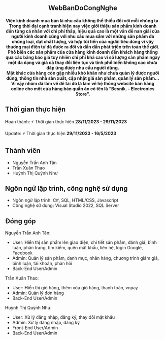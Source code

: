 <h2 align="center">WebBanDoCongNghe</h2>
<h4 align="center">Việc kinh doanh  mua bán là nhu cầu không thể thiểu đối với mỗi chúng ta. Trong thời đại cạnh tranh hiện nay việc giới thiệu sản phẩm kinh doanh đến từng cá nhân với chi phí thấp, hiệu quả cao là một vấn đề nan giải của người kinh doanh cùng với nhu cầu mua sắm với những sản phẩm đa chủng loại, đạt chất lượng, và hợp túi tiền của người tiêu dùng vì vậy thương mại điện tử đã được ra đời và dần dần phát triển trên toàn thế giới. 
</br>Phổ biến các sản phẩm của cửa hàng kinh doanh đến khách hàng thông qua các bảng báo giá tuy nhiên chi phí khá cao vì số lượng sản phẩm ngày một đa dạng và giá cả thay đổi liên tục và tính phổ biến không cao chưa đáp ứng được nhu cầu người dùng. 
</br>Mặt khác cửa hàng còn gặp nhiều khó khăn như chưa quản lý được người dùng, thông tin nhà sản xuất, cập nhật giá sản phẩm, quản lý sản phẩm…  Vì vậy nhóm đã làm về đề tài đó là làm về hệ thống website bán hàng online cho một cửa hàng bán quần áo có tên là “Besnik. - Electronics Store”.</h4>

## Thời gian thực hiện

Hoàn thành: ⚡ Thời gian thực hiện **28/11/2023 - 29/11/2023**

Update: ⚡ Thời gian thực hiện **29/11/2023 - 16/5/2023**

## Thành viên

- Nguyễn Trần Anh Tân
- Trần Xuân Thao
- Huỳnh Thị Quỳnh Như
  
## Ngôn ngữ lập trình, công nghệ sử dụng

- Ngôn ngữ lập trình: C#, SQL, HTML/CSS, Javascript
- Công nghệ sử dụng: Visual Studio 2022, SQL Server
  
## Đóng góp

Nguyễn Trần Anh Tân: </br>
- User: Hiển thị sản phẩm lên giao diện, chi tiết sản phẩm, đánh giá, bình luận, phân trang, tìm kiếm, quên mật khẩu, liên hệ, login Google, Facebook
- Admin: Quản lý sản phẩm, danh mục, nhãn hàng, chương trình giảm giá, bình luận, tài khoản, phản hồi
- Back-End User/Admin
  
Trần Xuân Thao: </br>
- User: Hiển thị giỏ hàng, thêm xóa giỏ hàng, thanh toán, vnpay
- Admin: Quản lý đơn hàng
- Back-End User/Admin
  
Huỳnh Thị Quỳnh Như: </br>
- User: Xử lý đăng nhập, đăng ký, thay đổi mật khẩu
- Admin: Xử lý đăng nhập, đăng ký
- Front-End User/Admin
- Back-End User/Admin

